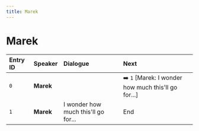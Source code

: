 ```yaml
---
title: Marek
---
```


# Marek


| Entry ID | Speaker | Dialogue | Next |
| :------- | :------ | :------- | :------------ |
| `0` | **Marek** |  | ➡️ `1` \[Marek: I wonder how much this'll go for\.\.\.\] |
| `1` | **Marek** | I wonder how much this'll go for\.\.\. | End |
